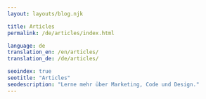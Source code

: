 ```yaml
--- 
layout: layouts/blog.njk

title: Articles
permalink: /de/articles/index.html

language: de
translation_en: /en/articles/
translation_de: /de/articles/

seoindex: true
seotitle: "Articles"
seodescription: "Lerne mehr über Marketing, Code und Design."
--- 
```

